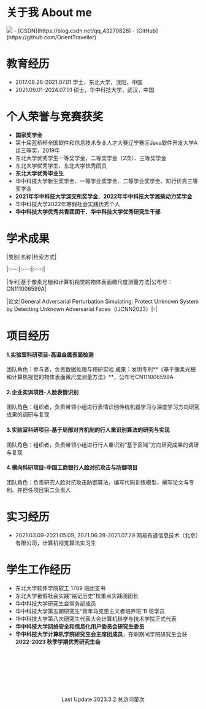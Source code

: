 # 关于我 About me
<img class="profile-picture" src="https://orienttraveller.github.io/sfr3.jpg">
- [CSDN](https://blog.csdn.net/qq_43270828)
- [GitHub](https://github.com/OrientTraveller)

# 教育经历
- 2017.08.26-2021.07.01  学士，东北大学，沈阳，中国
- 2021.09.01-2024.07.01  硕士，华中科技大学，武汉，中国

# 个人荣誉与竞赛获奖
- **国家奖学金**
- 第十届蓝桥杯全国软件和信息技术专业人才大赛辽宁赛区Java软件开发大学A组三等奖，2019年
- 东北大学优秀学生一等奖学金，二等奖学金（2次）、三等奖学金
- 东北大学优秀学生、东北大学优秀团员
- **东北大学优秀毕业生**
- 华中科技大学新生奖学金、一等学业奖学金、二等学业奖学金、知行优秀三等奖学金
- **2021年华中科技大学深交所奖学金**、**2022年华中科技大学潍柴动力奖学金**
- 华中科技大学2022年寒假社会实践优秀个人
- **华中科技大学优秀共青团团干**、**华中科技大学优秀研究生干部**

# 学术成果

|类别|名称|检索方式|

|:---:|:---:|:---:|

|专利|基于像素光栅和计算机视觉的物体表面微尺度测量方法|公布号：CN111006599A|

|论文|General Adversarial Perturbation Simulating: Protect Unknown System by Detecting Unknown Adversarial Faces（IJCNN2023）|-|


# 项目经历
#### 1.实验室科研项目-高温金属表面检测
团队角色：参与者，负责数据处理与预研实验
成果：发明专利**《基于像素光栅和计算机视觉的物体表面微尺度测量方法》**，公布号CN111006599A
#### 2.企业实训项目-人脸表情识别
团队角色：组织者，负责带领小组进行表情识别传统机器学习与深度学习方向研究成果的调研与复现
#### 3.实验室科研项目-基于局部对齐机制的行人重识别算法的研究与实现
团队角色：组织者，负责带领小组进行行人重识别“基于区域”方向研究成果的调研与复现
#### 4.横向科研项目-中国工商银行人脸对抗攻击与防御项目
团队角色：负责研究人脸对抗攻击防御算法，编写代码训练模型，撰写论文与专利、并担任项目第二负责人

# 实习经历
- 2021.03.09-2021.05.09; 2021.06.28-2021.07.29  网易有道信息技术（北京）有限公司，计算机视觉算法实习生

# 学生工作经历
- 东北大学软件学院软工 1709 班团支书
- 东北大学暑假社会实践“铭记历史”校重点实践团团长
- 华中科技大学研究生会常务部成员
- 华中科技大学第五期研究生“青年马克思主义者培养班”B 班学员
- 华中科技大学第八次研究生代表大会计算机科学与技术学院正式代表
- **华中科技大学网络安全和信息化用户委员会研究生委员**
- **华中科技大学计算机学院研究生会主席团成员**，在职期间学院研究生会获 **2022-2023 秋季学期优秀研究生会**


<br><br/><br><br/><br><br/>
<script async src="//busuanzi.ibruce.info/busuanzi/2.3/busuanzi.pure.mini.js"></script>
<center>Last Update 2023.3.2
<span id="busuanzi_container_site_pv">总访问量<span id="busuanzi_value_site_pv"></span>次</span></center>
<br><br/>
